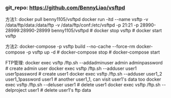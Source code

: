 ### git_repo: https://github.com/BennyLiao/vsftpd

方法1:
    docker pull benny1105/vsftpd
    docker run -itd --name vsftp -v /data/ftp/data:/data/ftp -v /data/ftp/conf:/etc/vsftpd -p 21:21 -p 28990-28999:28990-28999 benny1105/vsftpd
    # docker stop vsftp
    # docker start vsftp

方法2:
    docker-compose -p vsftp build --no-cache --force-rm
    docker-compose -p vsftp up -d
    # docker-compose stop
    # docker-compose start

FTP管理:
    docker exec vsftp /ftp.sh --addadminuser admin adminpassword           # create admin user
    docker exec vsftp /ftp.sh --adduser user1 user1password                # create user1
    docker exec vsftp /ftp.sh --adduser user1_2 user1_1password user1      # another user1_1, can visit user1's data too
    docker exec vsftp /ftp.sh --deluser user1                              # delete user1
    docker exec vsftp /ftp.sh --delproject user1                           # delete user1's ftp data
